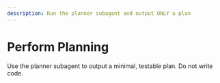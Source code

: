 ```yaml
---
description: Run the planner subagent and output ONLY a plan
---
```


# Perform Planning

Use the planner subagent to output a minimal, testable plan. Do not write code.

